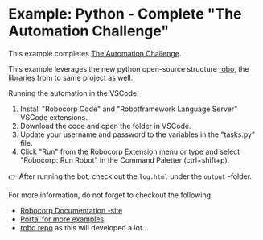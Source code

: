 # Example: Python - Complete "The Automation Challenge"

This example completes [The Automation Challenge](https://www.theautomationchallenge.com/). 

This example leverages the new python open-source structure [robo](https://github.com/robocorp/robo), the [libraries](https://github.com/robocorp/robo#libraries) from to same project as well.

Running the automation in the VSCode: 
1. Install "Robocorp Code" and "Robotframework Language Server" VSCode extensions. 
2. Download the code and open the folder in VSCode. 
3. Update your username and password to the variables in the "tasks.py" file. 
4. Click "Run" from the Robocorp Extension menu or type and select "Robocorp: Run Robot" in the Command Paletter (ctrl+shift+p).

👉 After running the bot, check out the `log.html` under the `output` -folder.

For more information, do not forget to checkout the following:
* [Robocorp Documentation -site](https://robocorp.com/docs)
* [Portal for more examples](https://robocorp.com/portal)
* [robo repo](https://github.com/robocorp/robo) as this will developed a lot...
